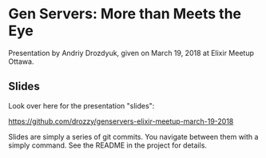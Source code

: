 # Gen Servers: More than Meets the Eye

Presentation by Andriy Drozdyuk, given on March 19, 2018 at 
Elixir Meetup Ottawa.

## Slides

Look over here for the presentation "slides":

https://github.com/drozzy/genservers-elixir-meetup-march-19-2018

Slides are simply a series of git commits. You navigate between
them with a simply command. See the README in the project for details.